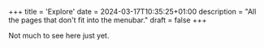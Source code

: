 +++
title = 'Explore'
date = 2024-03-17T10:35:25+01:00
description = "All the pages that don't fit into the menubar."
draft = false
+++

Not much to see here just yet.
